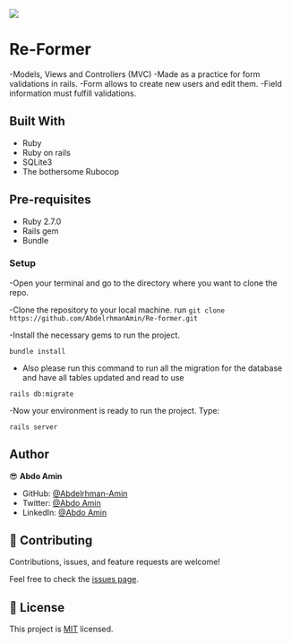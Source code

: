 ![](https://img.shields.io/badge/Microverse-blueviolet)

# Re-Former

-Models, Views and Controllers (MVC)
-Made as a practice for form validations in rails.
-Form allows to create new users and edit them.
-Field information must fulfill validations.

## Built With
- Ruby
- Ruby on rails
- SQLite3
- The bothersome Rubocop

## Pre-requisites
- Ruby 2.7.0
- Rails gem
- Bundle

### Setup

-Open your terminal and go to the directory where you want to clone the repo.

-Clone the repository to your local machine. 
run `git clone https://github.com/AbdelrhmanAmin/Re-former.git`

-Install the necessary gems to run the project. 
```
bundle install
```

- Also please run this command to run all the migration for the database and have all tables updated and read to use 
```
rails db:migrate
```

-Now your environment is ready to run the project. Type:
```
rails server
```

## Author

😎 **Abdo Amin**

- GitHub: [@Abdelrhman-Amin](https://github.com/AbdelrhmanAmin)
- Twitter: [@Abdo Amin](https://twitter.com/AbdoAmi60489112)
- LinkedIn: [@Abdo Amin](https://www.linkedin.com/in/abdo-amin-ab786a1b0/)

## 🤝 Contributing

Contributions, issues, and feature requests are welcome!

Feel free to check the [issues page](https://github.com/AbdelrhmanAmin/reformer/issues).

## 📝 License

This project is [MIT](./LICENSE) licensed.